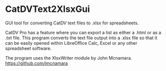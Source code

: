 # CatDVText2XlsxGui
GUI tool for converting CatDV text files to .xlsx for spreadsheets. 

CatDV Pro has a feature where you can export a list as either a .html or as a .txt file.
This program converts the text file output into a .xlsx file so that it can be easily opened within LibreOffice Calc, Excel or any other spreadsheet software.

The program uses the XlsxWriter module by John Mcnamara.
https://github.com/jmcnamara
